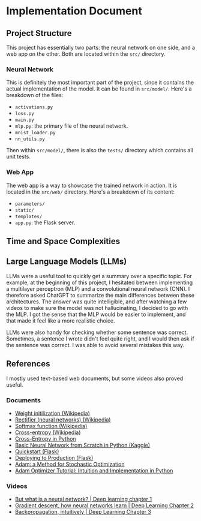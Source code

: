 # Implementation Document

## Project Structure

This project has essentially two parts: the neural network on one side, and a web app on the other. Both are located within the `src/` directory.

### Neural Network

This is definitely the most important part of the project, since it contains the actual implementation of the model. It can be found in `src/model/`. Here's a breakdown of the files:

- `activations.py`
- `loss.py`
- `main.py`
- `mlp.py`: the primary file of the neural network.
- `mnist_loader.py`
- `nn_utils.py`

Then within `src/model/`, there is also the `tests/` directory which contains all unit tests.

### Web App

The web app is a way to showcase the trained network in action. It is located in the `src/web/` directory. Here's a breakdown of its content:

- `parameters/`
- `static/`
- `templates/`
- `app.py`: the Flask server.

## Time and Space Complexities

## Large Language Models (LLMs)

LLMs were a useful tool to quickly get a summary over a specific topic. For example, at the beginning of this project, I hesitated between implementing a multilayer perceptron (MLP) and a convolutional neural network (CNN). I therefore asked ChatGPT to summarize the main differences between these architectures. The answer was quite intelligible, and after watching a few videos to make sure the model was not hallucinating, I decided to go with the MLP. I got the sense that the MLP would be easier to implement, and that made it feel like a more realistic choice.

LLMs were also handy for checking whether some sentence was correct. Sometimes, a sentence I wrote didn't feel quite right, and I would then ask if the sentence was correct. I was able to avoid several mistakes this way.

## References

I mostly used text-based web documents, but some videos also proved useful.

### Documents

- [Weight initilization (Wikipedia)](https://en.wikipedia.org/wiki/Weight_initialization)
- [Rectifier (neural networks) (Wikipedia)](https://en.wikipedia.org/wiki/Rectifier_(neural_networks))
- [Softmax function (Wikipedia)](https://en.wikipedia.org/wiki/Softmax_function)
- [Cross-entropy (Wikipedia)](https://en.wikipedia.org/wiki/Cross-entropy)
- [Cross-Entropy in Python](https://github.com/xbeat/Machine-Learning/blob/main/Cross-Entropy%20in%20Python.md)
- [Basic Neural Network from Scratch in Python (Kaggle)](https://www.kaggle.com/code/soham1024/basic-neural-network-from-scratch-in-python)
- [Quickstart (Flask)](https://flask.palletsprojects.com/en/stable/quickstart/)
- [Deploying to Production (Flask)](https://flask.palletsprojects.com/en/stable/deploying/)
- [Adam: a Method for Stochastic Optimization](https://arxiv.org/pdf/1412.6980)
- [Adam Optimizer Tutorial: Intuition and Implementation in Python](https://www.datacamp.com/tutorial/adam-optimizer-tutorial)

### Videos

- [But what is a neural network? | Deep learning chapter 1](https://www.youtube.com/watch?v=aircAruvnKk&list=PLZHQObOWTQDNU6R1_67000Dx_ZCJB-3pi)
- [Gradient descent, how neural networks learn | Deep Learning Chapter 2](https://www.youtube.com/watch?v=IHZwWFHWa-w&list=PLZHQObOWTQDNU6R1_67000Dx_ZCJB-3pi&index=2)
- [Backpropagation, intuitively | Deep Learning Chapter 3](https://www.youtube.com/watch?v=Ilg3gGewQ5U&list=PLZHQObOWTQDNU6R1_67000Dx_ZCJB-3pi&index=3)
